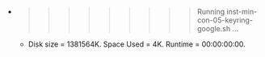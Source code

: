 * >>>>>>>>> Running inst-min-con-05-keyring-google.sh ...
  * Disk size = 1381564K. Space Used = 4K. Runtime = 00:00:00:00.
